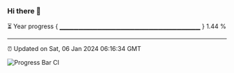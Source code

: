 ### Hi there 👋

⏳ Year progress { ▁▁▁▁▁▁▁▁▁▁▁▁▁▁▁▁▁▁▁▁▁▁▁▁▁▁▁▁▁▁ } 1.44 %

---

⏰ Updated on Sat, 06 Jan 2024 06:16:34 GMT

![Progress Bar CI](https://github.com/liununu/liununu/workflows/Progress%20Bar%20CI/badge.svg)
